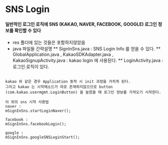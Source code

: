 # SNS Login
#### 일반적인 로그인 로직에 SNS (KAKAO, NAVER, FACEBOOK, GOOGLE) 로그인 정보를 확인할 수 있다


* res 폴더에 있는 것들은 포함하지않았음
* java 파일들 간략설명
** SignInSns.java : SNS Login Info 를 얻을 수 있다.
** GlobalApplication.java , KakaoSDKAdapter.java , KakaoSignupActivity.java : kakao login 에 사용된다.
** LoginActivity.java : 로그인 로직이 있다.


<pre>
<code>
kakao 와 같은 경우 Application 동작 시 init 과정을 거치게 된다.
그리고 kakao 는 시작메소드가 따로 존재하지않으므로 button (com.kakao.usermgmt.LoginButton) 을 눌렀을 때 로그인 정보를 가져오기 시작한다.

이 외의 sns 시작 사용법
naver : 
mSignInSns.startLoginNaver();

facebook : 
mSignInSns.facebookLogin();

google : 
mSignInSns.googleSNSLoginStart();
</code>
</pre>